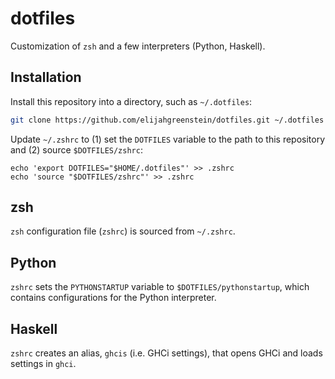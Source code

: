 # dotfiles

Customization of `zsh` and a few interpreters (Python, Haskell).

## Installation

Install this repository into a directory, such as `~/.dotfiles`:

```zsh
git clone https://github.com/elijahgreenstein/dotfiles.git ~/.dotfiles
```

Update `~/.zshrc` to (1) set the `DOTFILES` variable to the path to this repository and (2) source `$DOTFILES/zshrc`:

```
echo 'export DOTFILES="$HOME/.dotfiles"' >> .zshrc
echo 'source "$DOTFILES/zshrc"' >> .zshrc
```

## zsh

`zsh` configuration file (`zshrc`) is sourced from `~/.zshrc`.

## Python

`zshrc` sets the `PYTHONSTARTUP` variable to `$DOTFILES/pythonstartup`, which contains configurations for the Python interpreter.

## Haskell

`zshrc` creates an alias, `ghcis` (i.e. GHCi settings), that opens GHCi and loads settings in `ghci`.

